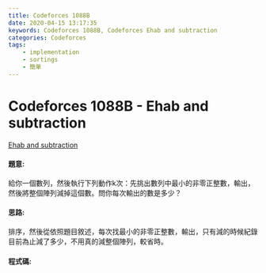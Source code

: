 ```yaml
---
title: Codeforces 1088B
date: 2020-04-15 13:17:35
keywords: Codeforces 1088B, Codeforces Ehab and subtraction
categories: Codeforces
tags:
    - implementation
    - sortings
    - 簡單
---
```

# Codeforces 1088B - Ehab and subtraction
[Ehab and subtraction](https://codeforces.com/problemset/problem/1088/B)


#### 題意:
給你一個數列，然後執行下列動作k次：先挑出數列中最小的非零正整數，輸出，然後將整個陣列減掉這個數。問你每次輸出的數是多少？
<!-- more -->
#### 思路:
排序，然後從依照題目敘述，每次找最小的非零正整數，輸出，只有減的時候紀錄目前為止減了多少，不用真的減整個陣列，較省時。

#### 程式碼:
<script src="https://gist.github.com/Daviswww/e573aee1ccb5f6ffd757ec02c778c7a6.js"></script>